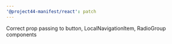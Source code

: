 ```yaml
---
'@project44-manifest/react': patch
---
```


Correct prop passing to button, LocalNavigationItem, RadioGroup components
